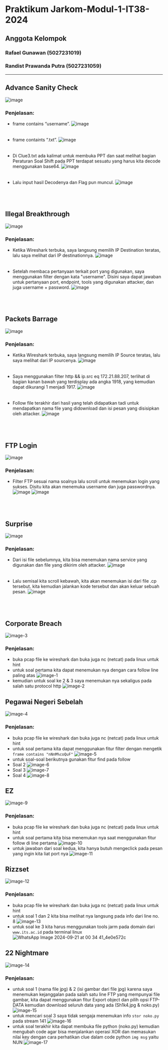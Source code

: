 # Praktikum Jarkom-Modul-1-IT38-2024

## Anggota Kelompok
### Rafael Gunawan (5027231019)
### Randist Prawanda Putra (5027231059)
<hr>

## Advance Sanity Check
![image](https://github.com/user-attachments/assets/72404291-f721-414d-8c5e-5013cabd9b42)
### Penjelasan:
- frame contains “username”.
![image](https://github.com/user-attachments/assets/b0d42e22-ffd5-4100-b234-24395e8f3c61) <br><br><br>
- frame containts “.txt”.
![image](https://github.com/user-attachments/assets/885fc7d4-d22d-4cde-8397-28fe515880ec) <br><br><br>
- Di Clue3.txt ada kalimat untuk membuka PPT dan saat melihat bagian Peraturan Soal Shift pada PPT terdapat sesuatu yang harus kita decode menggunakan base64. 
![image](https://github.com/user-attachments/assets/90c7e607-2d96-4855-88a1-3a5b0e9295a7) <br><br><br>
- Lalu input hasil Decodenya dan Flag pun muncul.
![image](https://github.com/user-attachments/assets/633c4c1e-c704-4b10-9a9a-efe5e601a335) <br><br><br><br>


## Illegal Breakthrough
![image](https://github.com/user-attachments/assets/73a31576-16f5-4f2b-877e-8b1d35ec69a8)
### Penjelasan:
- Ketika Wireshark terbuka, saya langsung memilih IP Destination teratas, lalu saya melihat dari IP destinationnya.
![image](https://github.com/user-attachments/assets/a61e0bc2-01fc-4bb6-af8c-a270dd76ceeb) <br><br><br>
- Setelah membaca pertanyaan terkait port yang digunakan, saya menggunakan filter dengan kata "username". Disini saya dapat jawaban untuk pertanyaan port, endpoint, tools yang digunakan attacker, dan juga username + password.
![image](https://github.com/user-attachments/assets/e738b1c1-1be7-4f97-a489-0b74e7bac466) <br><br><br><br>

## Packets Barrage
![image](https://github.com/user-attachments/assets/891286bb-4521-4b9d-b465-51b653fbb2e8)
### Penjelasan: 
- Ketika Wireshark terbuka, saya langsung memilih IP Source teratas, lalu saya melihat dari IP sourcenya.
![image](https://github.com/user-attachments/assets/a61e0bc2-01fc-4bb6-af8c-a270dd76ceeb) <br><br><br>
- Saya menggunakan filter http && ip.src eq 172.21.88.207, terlihat di bagian kanan bawah yang terdisplay ada angka 1918, yang kemudian dapat dikurangi 1 menjadi 1917.
![image](https://github.com/user-attachments/assets/42a5997b-24f7-449c-abc3-31131fb61125) <br><br><br>
- Follow file terakhir dari hasil yang telah didapatkan tadi untuk mendapatkan nama file yang didownload dan isi pesan yang disisipkan oleh attacker. 
![image](https://github.com/user-attachments/assets/6bc9862b-34e7-4597-9a84-71f427cdca6b) <br><br><br><br>

## FTP Login
![image](https://github.com/user-attachments/assets/a679376f-6612-4bc5-9ea2-a7ee493a0f20)
### Penjelasan:
- Filter FTP sesuai nama soalnya lalu scroll untuk menemukan login yang sukses. Disitu kita akan menemuka username dan juga passwordnya.
![image](https://github.com/user-attachments/assets/61983403-cbe0-4157-938e-af816a861111)
![image](https://github.com/user-attachments/assets/07d21460-f52c-48d7-ad81-9ff4060b62a8) <br><br><br><br>

## Surprise
![image](https://github.com/user-attachments/assets/3cc33f1d-3940-4f3f-867c-60ea947602db)
### Penjelasan:
- Dari isi file sebelumnya, kita bisa menemukan nama service yang digunakan dan file yang dikirim oleh attacker.
![image](https://github.com/user-attachments/assets/07d21460-f52c-48d7-ad81-9ff4060b62a8) <br><br><br>
- Lalu semisal kita scroll kebawah, kita akan menemukan isi dari file .cp tersebut. kita kemudian jalankan kode tersebut dan akan keluar sebuah pesan.
![image](https://github.com/user-attachments/assets/4ca9a2f1-0f61-469f-bdbe-d24445cc306e) <br><br><br><br>

## Corporate Breach
![image-3](https://github.com/user-attachments/assets/c68238c3-0f6e-42b6-8f48-9c8f97945729)
### Penjelasan:
- buka pcap file ke wireshark dan buka juga nc (netcat) pada linux untuk hint
- untuk soal pertama kita dapat menemukan nya dengan cara follow line paling atas
![image-1](https://github.com/user-attachments/assets/b7ff3bac-dbc5-4c16-a3c0-ec02baf1933c)
- kemudian untuk soal ke 2 & 3 saya menemukan nya sekaligus pada salah satu protocol http
![image-2](https://github.com/user-attachments/assets/9ec3141d-a89b-4618-a114-623223c60129)

## Pegawai Negeri Sebelah
![image-4](https://github.com/user-attachments/assets/305116b0-03da-4693-9bed-89a91a7a1b4d)
### Penjelasan:
- buka pcap file ke wireshark dan buka juga nc (netcat) pada linux untuk hint
- untuk soal pertama kita dapat menggunakan fitur filter dengan mengetik `frame contains "nNnM%coQuF"`
![image-5](https://github.com/user-attachments/assets/e56f9d94-44ee-4e78-9c2d-80104eafc478)
- untuk soal-soal berikutnya gunakan fitur find pada follow
- Soal 2
![image-6](https://github.com/user-attachments/assets/ab58dae4-a44a-4e26-8d1a-733defda5e72)
- Soal 3
![image-7](https://github.com/user-attachments/assets/0754278f-6561-48e1-967c-84eca15edf66)
- Soal 4
![image-8](https://github.com/user-attachments/assets/e3ea9b01-bf0d-43da-ad0d-ae80ce0214da)

## EZ
![image-9](https://github.com/user-attachments/assets/2f4c4843-89d1-431e-8a52-5c5ed4a24c06)
### Penjelasan:
- buka pcap file ke wireshark dan buka juga nc (netcat) pada linux untuk hint
- untuk soal pertama kita bisa menemukan nya saat menggunakan fitur follow di line pertama
![image-10](https://github.com/user-attachments/assets/db429447-cacf-4c86-910f-6b8c566384d9)
- untuk jawaban dari soal kedua, kita hanya butuh mengeclick pada pesan yang ingin kita liat port nya
![image-11](https://github.com/user-attachments/assets/1bfc00ab-e3f9-4777-91db-38c6a3dff4cc)

## Rizzset
![image-12](https://github.com/user-attachments/assets/191cd11e-8c4a-49bf-8559-f67a607d6a20)
### Penjelasan:
- buka pcap file ke wireshark dan buka juga nc (netcat) pada linux untuk hint
- untuk soal 1 dan 2 kita bisa melihat nya langsung pada info dari line no. 8
![image-13](https://github.com/user-attachments/assets/112956ec-f6ce-4a77-b8bf-fbcaefdc20d6)
- untuk soal ke 3 kita harus menggunakan tools jarm pada domain dari `www.its.ac.id` pada terminal linux
![WhatsApp Image 2024-09-21 at 00 34 41_4e0e572c](https://github.com/user-attachments/assets/316357a3-000b-415c-b490-54124e110009)

## 22 Nightmare
![image-14](https://github.com/user-attachments/assets/3548b0cc-e05c-401a-b498-a4514804a5b0)
### Penjelasan:
- untuk soal 1 (nama file jpg) & 2 (isi gambar dari file jpg)  karena saya menemukan kejanggalan pada salah satu line FTP yang mempunyai file gambar, kita dapat menggunakan fitur Export object dan pilih opsi FTP-DATA kemudian download seluruh data yang ada (Sh1k4.jpg & noko.py)
![image-15](https://github.com/user-attachments/assets/9df430b1-67c2-4830-86da-625805b516ba)
- untuk mencari soal 3 saya tidak sengaja menemukan info `stor noko.py` pada stream 141
![image-16](https://github.com/user-attachments/assets/70f551ab-d69e-4c48-83d9-6dbffb8c983b)
- untuk soal terakhir kita dapat membuka file python (noko.py) kemudian mengubah code agar bisa menjalankan operasi XOR dan memasukan nilai key dengan cara perhatikan clue dalam code python `img msg` yaitu NUN
![image-17](https://github.com/user-attachments/assets/05baaf14-7bec-4685-b0a8-00105f6aca2c)
